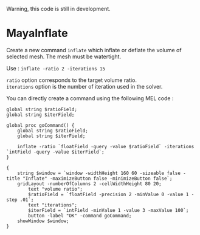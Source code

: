 Warning, this code is still in development.

# MayaInflate

Create a new command `inflate` which inflate or deflate the volume of selected mesh.
The mesh must be watertight.

Use : `inflate -ratio 2 -iterations 15`

`ratio` option corresponds to the target volume ratio.  
`iterations` option is the number of iteration used in the solver.

You can directly create a command using the following MEL code :  

    global string $ratioField;
    global string $iterField;
    
    global proc goCommand() {
    	global string $ratioField;
    	global string $iterField;
    				
    	inflate -ratio `floatField -query -value $ratioField` -iterations `intField -query -value $iterField`;
    }
    
    {
    	string $window = `window -widthHeight 160 60 -sizeable false -title "Inflate" -maximizeButton false -minimizeButton false`;
    	gridLayout -numberOfColumns 2 -cellWidthHeight 80 20;
    		text "volume ratio";
    		$ratioField = `floatField -precision 2 -minValue 0 -value 1 -step .01`;
    		text "iterations";
    		$iterField = `intField -minValue 1 -value 3 -maxValue 100`;
    		button -label "OK" -command goCommand;
    	showWindow $window;
    }
